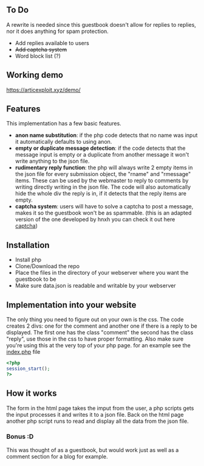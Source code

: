## To Do
A rewrite is needed since this guestbook doesn't allow for replies to replies, nor it does anything for spam protection.
- Add replies available to users
- ~~Add captcha system~~
- Word block list (?)

## Working demo
https://articexploit.xyz/demo/

## Features
This implementation has a few basic features.

- **anon name substitution**: if the php code detects that no name was input it automatically defaults to using anon.
- **empty or duplicate message detection**: if the code detects that the message input is empty or a duplicate from another message it won't write anything to the json file.
- **rudimentary reply function**: the php will always write 2 empty items in the json file for every submission object, the "rname" and "rmessage" items. These can be used by the webmaster to reply to comments by writing directly writing in the json file. The code will also automatically hide the whole div the reply is in, if it detects that the reply items are empty.
- **captcha system**: users will have to solve a captcha to post a message, makes it so the guestbook won't be as spammable. (this is an adapted version of the one developed by hnxh you can check it out here [captcha](https://github.com/hnhx/captcha))

## Installation
- Install php
- Clone/Download the repo
- Place the files in the directory of your webserver where you want the guestbook to be
- Make sure data.json is readable and writable by your webserver

## Implementation into your website
The only thing you need to figure out on your own is the css. The code creates 2 divs: one for the comment and another one if there is a reply to be displayed. The first one has the class "comment" the second has the class "reply", use those in the css to have proper formatting.
Also make sure you're using this at the very top of your php page. for an example see the [index.php](https://github.com/ArticExploit/guestbook/blob/main/index.php) file
```php
<?php
session_start();
?>
```

## How it works
The form in the html page takes the imput from the user, a php scripts gets the input processes it and writes it to a json file. Back on the html page another php script runs to read and display all the data from the json file.

### Bonus :D
This was thought of as a guestbook, but would work just as well as a comment section for a blog for example.
